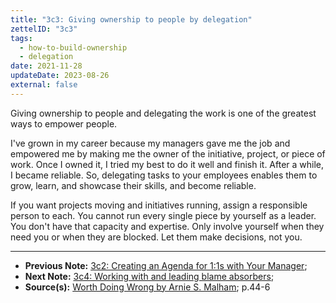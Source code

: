 ```yaml
---
title: "3c3: Giving ownership to people by delegation"
zettelID: "3c3"
tags:
  - how-to-build-ownership
  - delegation
date: 2021-11-28
updateDate: 2023-08-26
external: false
---
```


Giving ownership to people and delegating the work is one of the greatest ways to empower people.

I've grown in my career because my managers gave me the job and empowered me by making me the owner of the initiative, project, or piece of work. Once I owned it, I tried my best to do it well and finish it. After a while, I became reliable. So, delegating tasks to your employees enables them to grow, learn, and showcase their skills, and become reliable.

If you want projects moving and initiatives running, assign a responsible person to each. You cannot run every single piece by yourself as a leader. You don't have that capacity and expertise. Only involve yourself when they need you or when they are blocked. Let them make decisions, not you.

---

- **Previous Note:** [3c2: Creating an Agenda for 1:1s with Your Manager](/notes/3c2/);
- **Next Note:** [3c4: Working with and leading blame absorbers](/notes/3c4/);
- **Source(s):** [Worth Doing Wrong by Arnie S. Malham](/books/worth-doing-wrong-book-summary-review-and-notes/); p.44-6
